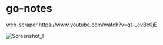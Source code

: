 # go-notes

web-scraper
https://www.youtube.com/watch?v=qt-LevBc0jE

![Screenshot_1](https://github.com/BerkayAtass/go-notes/assets/74881380/7bd097ba-1ad6-49dc-8c7b-3d70888cb6e1)
